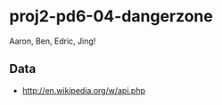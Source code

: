 proj2-pd6-04-dangerzone
=======================

Aaron, Ben, Edric, Jing!

Data
----

- http://en.wikipedia.org/w/api.php
